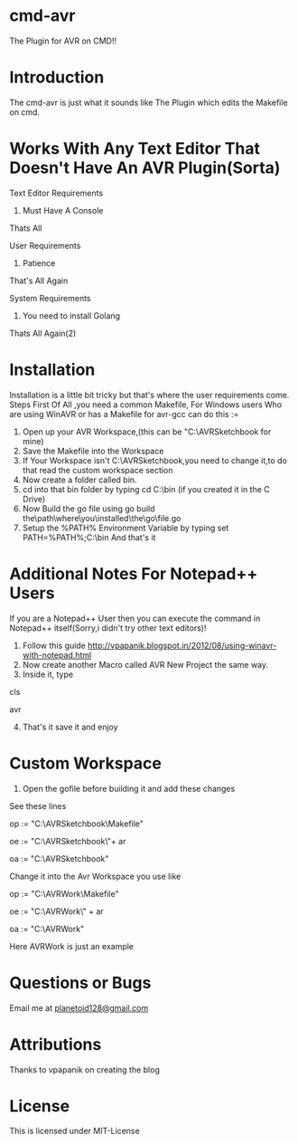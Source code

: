 # cmd-avr
The Plugin for AVR on CMD!!
# Introduction
The cmd-avr is just what it sounds like The Plugin which edits the Makefile on cmd.
# Works With Any Text Editor That Doesn't Have An AVR Plugin(Sorta)
Text Editor Requirements

1. Must Have A Console

Thats All

User Requirements

1. Patience

That's All Again

System Requirements

1. You need to install Golang

Thats All Again(2)
# Installation
Installation is a little bit tricky but that's where the user requirements come.
Steps
First Of All ,you need a common Makefile, For Windows users Who are using WinAVR or has a Makefile for avr-gcc can do this := 
1. Open up your AVR Workspace,(this can be "C:\AVRSketchbook for mine)
2. Save the Makefile into the Workspace
3. If Your Workspace isn't C:\AVRSketchbook,you need to change it,to do that read the custom workspace section
4. Now create a folder called bin.
5. cd into that bin folder by typing cd C:\bin (if you created it in the C Drive)
6. Now Build the go file using go build the\path\where\you\installed\the\go\file.go
7. Setup the %PATH% Environment Variable by typing 
   set PATH=%PATH%;C:\bin
And that's it 

# Additional Notes For Notepad++ Users
If you are a Notepad++ User then you can execute the command in Notepad++ itself(Sorry,i didn't try other text editors)!
1. Follow this guide http://vpapanik.blogspot.in/2012/08/using-winavr-with-notepad.html
2. Now create another Macro called AVR New Project the same way.
3. Inside it, type

cls

avr

4. That's it save it and enjoy

# Custom Workspace
1. Open the gofile before building it and add these changes

See these lines

op := "C:\\AVRSketchbook\\Makefile"

oe := "C:\\AVRSketchbook\\"+ ar

oa := "C:\\AVRSketchbook"

Change it into the Avr Workspace you use like

op := "C:\\AVRWork\\Makefile"

oe := "C:\\AVRWork\\" + ar 

oa := "C:\\AVRWork"

Here AVRWork is just an example
# Questions or Bugs
Email me at planetoid128@gmail.com
# Attributions
Thanks to vpapanik on creating the blog
# License
This is licensed under MIT-License
